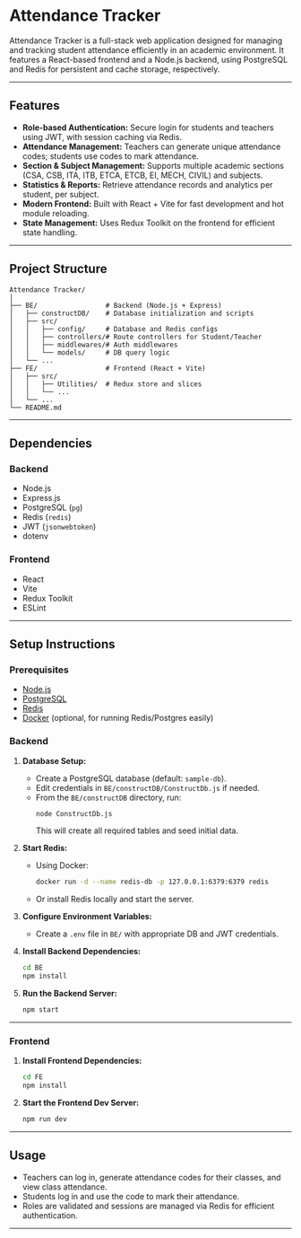 # Attendance Tracker

Attendance Tracker is a full-stack web application designed for managing and tracking student attendance efficiently in an academic environment. It features a React-based frontend and a Node.js backend, using PostgreSQL and Redis for persistent and cache storage, respectively.

---

## Features

- **Role-based Authentication:** Secure login for students and teachers using JWT, with session caching via Redis.
- **Attendance Management:** Teachers can generate unique attendance codes; students use codes to mark attendance.
- **Section & Subject Management:** Supports multiple academic sections (CSA, CSB, ITA, ITB, ETCA, ETCB, EI, MECH, CIVIL) and subjects.
- **Statistics & Reports:** Retrieve attendance records and analytics per student, per subject.
- **Modern Frontend:** Built with React + Vite for fast development and hot module reloading.
- **State Management:** Uses Redux Toolkit on the frontend for efficient state handling.

---

## Project Structure

```
Attendance Tracker/
│
├── BE/                 # Backend (Node.js + Express)
│   ├── constructDB/    # Database initialization and scripts
│   ├── src/
│   │   ├── config/     # Database and Redis configs
│   │   ├── controllers/# Route controllers for Student/Teacher
│   │   ├── middlewares/# Auth middlewares
│   │   └── models/     # DB query logic
│   └── ...
├── FE/                 # Frontend (React + Vite)
│   ├── src/
│   │   ├── Utilities/  # Redux store and slices
│   │   └── ...
│   └── ...
└── README.md
```

---

## Dependencies

### Backend

- Node.js
- Express.js
- PostgreSQL (`pg`)
- Redis (`redis`)
- JWT (`jsonwebtoken`)
- dotenv

### Frontend

- React
- Vite
- Redux Toolkit
- ESLint

---

## Setup Instructions

### Prerequisites

- [Node.js](https://nodejs.org/)
- [PostgreSQL](https://www.postgresql.org/)
- [Redis](https://redis.io/)
- [Docker](https://www.docker.com/) (optional, for running Redis/Postgres easily)

### Backend

1. **Database Setup:**

   - Create a PostgreSQL database (default: `sample-db`).
   - Edit credentials in `BE/constructDB/ConstructDb.js` if needed.
   - From the `BE/constructDB` directory, run:
     ```sh
     node ConstructDb.js
     ```
     This will create all required tables and seed initial data.

2. **Start Redis:**

   - Using Docker:
     ```sh
     docker run -d --name redis-db -p 127.0.0.1:6379:6379 redis
     ```
   - Or install Redis locally and start the server.

3. **Configure Environment Variables:**

   - Create a `.env` file in `BE/` with appropriate DB and JWT credentials.

4. **Install Backend Dependencies:**
   ```sh
   cd BE
   npm install
   ```

5. **Run the Backend Server:**
   ```sh
   npm start
   ```

---

### Frontend

1. **Install Frontend Dependencies:**
   ```sh
   cd FE
   npm install
   ```

2. **Start the Frontend Dev Server:**
   ```sh
   npm run dev
   ```

---

## Usage

- Teachers can log in, generate attendance codes for their classes, and view class attendance.
- Students log in and use the code to mark their attendance.
- Roles are validated and sessions are managed via Redis for efficient authentication.

---
